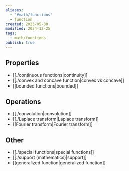 ```yaml
---
aliases:
  - "#math/functions"
  - function
created: 2023-05-30
modified: 2024-12-25
tags:
  - math/functions
publish: true
---
```

## Properties
- [[./continuous functions|continuity]]
- [[./convex and concave function|convex vs concave]]
- [[bounded functions|bounded]]
## Operations
- [[./convolution|convolution]]
- [[./Laplace transform|Laplace transform]]
- [[Fourier transform|Fourier transform]]

## Other
- [[./special functions|special functions]]
- [[./support (mathematics)|support]]
- [[generalized function|generalized function]]
